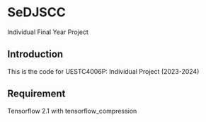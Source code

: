 # SeDJSCC
Individual Final Year Project

## Introduction
This is the code for UESTC4006P: Individual Project (2023-2024)

## Requirement
Tensorflow 2.1 with tensorflow_compression
